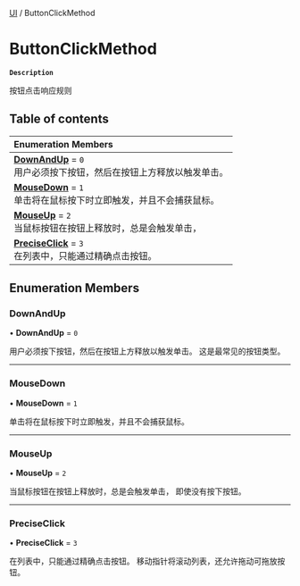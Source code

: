 [UI](../modules/UI.UI.md) / ButtonClickMethod

# ButtonClickMethod <Badge type="tip" text="Enumeration" />

**`Description`**

按钮点击响应规则

## Table of contents

| Enumeration Members |
| :-----|
| **[DownAndUp](UI.UI.ButtonClickMethod.md#downandup)** = ``0`` <br> 用户必须按下按钮，然后在按钮上方释放以触发单击。|
| **[MouseDown](UI.UI.ButtonClickMethod.md#mousedown)** = ``1`` <br> 单击将在鼠标按下时立即触发，并且不会捕获鼠标。|
| **[MouseUp](UI.UI.ButtonClickMethod.md#mouseup)** = ``2`` <br> 当鼠标按钮在按钮上释放时，总是会触发单击，|
| **[PreciseClick](UI.UI.ButtonClickMethod.md#preciseclick)** = ``3`` <br> 在列表中，只能通过精确点击按钮。|

## Enumeration Members

### DownAndUp

• **DownAndUp** = ``0``

用户必须按下按钮，然后在按钮上方释放以触发单击。
这是最常见的按钮类型。

___

### MouseDown

• **MouseDown** = ``1``

单击将在鼠标按下时立即触发，并且不会捕获鼠标。

___

### MouseUp

• **MouseUp** = ``2``

当鼠标按钮在按钮上释放时，总是会触发单击，
即使没有按下按钮。

___

### PreciseClick

• **PreciseClick** = ``3``

在列表中，只能通过精确点击按钮。
移动指针将滚动列表，还允许拖动可拖放按钮。
